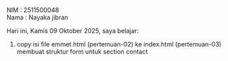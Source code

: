 NIM : 2511500048 <br>
Nama : Nayaka jibran <br>

Hari ini, Kamis 09 Oktober 2025, saya belajar:
<ol>
  <li>copy isi file emmet.html (pertemuan-02) ke index.html (pertemuan-03)
  </li>membuat struktur form untuk section contact</li>
</0l>